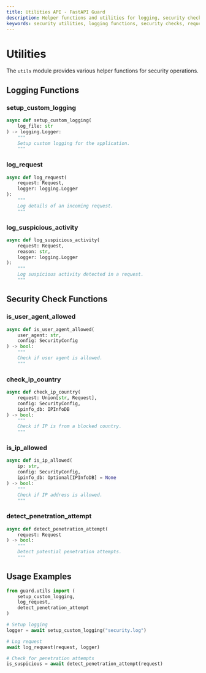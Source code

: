 ```yaml
---
title: Utilities API - FastAPI Guard
description: Helper functions and utilities for logging, security checks, and request handling in FastAPI Guard
keywords: security utilities, logging functions, security checks, request handling
---
```


# Utilities

The `utils` module provides various helper functions for security operations.

## Logging Functions

### setup_custom_logging

```python
async def setup_custom_logging(
    log_file: str
) -> logging.Logger:
    """
    Setup custom logging for the application.
    """
```

### log_request

```python
async def log_request(
    request: Request,
    logger: logging.Logger
):
    """
    Log details of an incoming request.
    """
```

### log_suspicious_activity

```python
async def log_suspicious_activity(
    request: Request,
    reason: str,
    logger: logging.Logger
):
    """
    Log suspicious activity detected in a request.
    """
```

## Security Check Functions

### is_user_agent_allowed

```python
async def is_user_agent_allowed(
    user_agent: str,
    config: SecurityConfig
) -> bool:
    """
    Check if user agent is allowed.
    """
```

### check_ip_country

```python
async def check_ip_country(
    request: Union[str, Request],
    config: SecurityConfig,
    ipinfo_db: IPInfoDB
) -> bool:
    """
    Check if IP is from a blocked country.
    """
```

### is_ip_allowed

```python
async def is_ip_allowed(
    ip: str,
    config: SecurityConfig,
    ipinfo_db: Optional[IPInfoDB] = None
) -> bool:
    """
    Check if IP address is allowed.
    """
```

### detect_penetration_attempt

```python
async def detect_penetration_attempt(
    request: Request
) -> bool:
    """
    Detect potential penetration attempts.
    """
```

## Usage Examples

```python
from guard.utils import (
    setup_custom_logging,
    log_request,
    detect_penetration_attempt
)

# Setup logging
logger = await setup_custom_logging("security.log")

# Log request
await log_request(request, logger)

# Check for penetration attempts
is_suspicious = await detect_penetration_attempt(request)
``` 